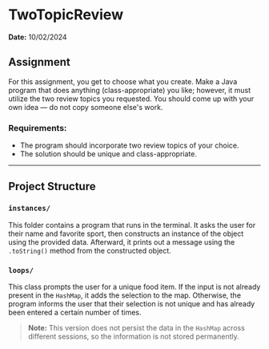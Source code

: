 # TwoTopicReview
**Date:** 10/02/2024

## Assignment
For this assignment, you get to choose what you create. Make a Java program that does anything (class-appropriate) you like; however, it must utilize the two review topics you requested. You should come up with your own idea — do not copy someone else's work.

### Requirements:
- The program should incorporate two review topics of your choice.
- The solution should be unique and class-appropriate.

---

## Project Structure

### `instances/`
This folder contains a program that runs in the terminal. It asks the user for their name and favorite sport, then constructs an instance of the object using the provided data. Afterward, it prints out a message using the `.toString()` method from the constructed object.

### `loops/`
This class prompts the user for a unique food item. If the input is not already present in the `HashMap`, it adds the selection to the map. Otherwise, the program informs the user that their selection is not unique and has already been entered a certain number of times.

> **Note:** This version does not persist the data in the `HashMap` across different sessions, so the information is not stored permanently.
